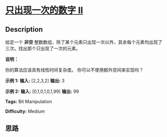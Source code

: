 # [只出现一次的数字 II][title]

## Description

给定一个 **非空** 整数数组，除了某个元素只出现一次以外，其余每个元素均出现了三次。找出那个只出现了一次的元素。

**说明：**

你的算法应该具有线性时间复杂度。 你可以不使用额外空间来实现吗？

**示例 1:**
            **输入:** [2,2,3,2]    **输出:** 3    

**示例  2:**
            **输入:** [0,1,0,1,0,1,99]    **输出:** 99


**Tags:** Bit Manipulation

**Difficulty:** Medium

## 思路

[title]: https://leetcode-cn.com/problems/single-number-ii
